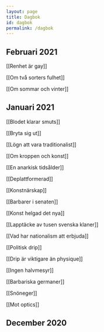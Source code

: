 ```yaml
---
layout: page
title: Dagbok
id: dagbok
permalink: /dagbok
---
```


## Februari 2021

[[Renhet är gay]]

[[Om två sorters fulhet]]

[[Om sommar och vinter]]

## Januari 2021

[[Blodet klarar smuts]]

[[Bryta sig ut]]

[[Lögn att vara traditionalist]]

[[Om kroppen och konst]]

[[En anarkisk tidsålder]]

[[Deplattformerad]]

[[Konstnärskap]]

[[Barbarer i senaten]]

[[Konst helgad det nya]]

[[Lapptäcke av tusen svenska klaner]]

[[Vad har nationalism att erbjuda]]

[[Politisk drip]]

[[Drip är viktigare än physique]]

[[Ingen halvmesyr]]

[[Barbariska germaner]]

[[Snöneger]]

[[Mot optics]]

## December 2020
